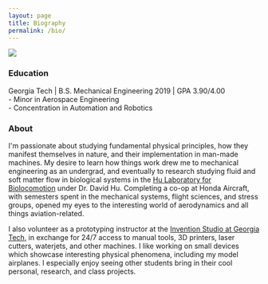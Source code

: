```yaml
---
layout: page
title: Biography
permalink: /bio/
---
```


<div class="img"><img src="{{site.url}}/assets/site/looking_up.jpg" class="float-left w-50 mr-3 mb-2"></div>
  <!-- <div class="col-md-6 col-sm-12">
    <img src="{{site.url}}/assets/site/looking_up.jpg">
  </div> -->
<h3>Education</h3>
<p>Georgia Tech | B.S. Mechanical Engineering 2019 | GPA 3.90/4.00<br> - Minor in Aerospace Engineering<br> - Concentration in Automation and Robotics</p>

<h3>About</h3>
<p>I'm passionate about studying fundamental physical principles, how they manifest themselves in nature, and their implementation in man-made machines. My desire to learn how things work drew me to mechanical engineering as an undergrad, and eventually to research studying fluid and soft matter flow in biological systems in the <a href="http://www.hu.gatech.edu/">Hu Laboratory for Biolocomotion</a> under Dr. David Hu. Completing a co-op at Honda Aircraft, with semesters spent in the mechanical systems, flight sciences, and stress groups, opened my eyes to the interesting world of aerodynamics and all things aviation-related.</p>

<p>I also volunteer as a prototyping instructor at the <a href="http://inventionstudio.gatech.edu/">Invention Studio at Georgia Tech</a>, in exchange for 24/7 access to manual tools, 3D printers, laser cutters, waterjets, and other machines. I like working on small devices which showcase interesting physical phenomena, including my model airplanes. I especially enjoy seeing other students bring in their cool personal, research, and class projects.</p>
